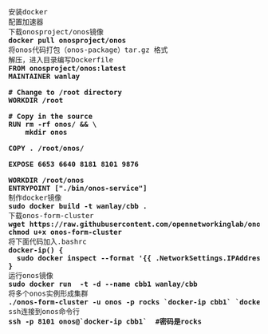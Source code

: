 
<pre>
安装docker
配置加速器
下载onosproject/onos镜像
<b>docker pull onosproject/onos</b>
将onos代码打包（onos-package）tar.gz 格式
解压，进入目录编写Dockerfile
<b>FROM onosproject/onos:latest
MAINTAINER wanlay

# Change to /root directory
WORKDIR /root

# Copy in the source
RUN rm -rf onos/ && \ 
    mkdir onos

COPY . /root/onos/

EXPOSE 6653 6640 8181 8101 9876

WORKDIR /root/onos
ENTRYPOINT ["./bin/onos-service"]</b>
制作docker镜像
<b>sudo docker build -t wanlay/cbb .</b>
下载onos-form-cluster
<b>wget https://raw.githubusercontent.com/opennetworkinglab/onos/master/tools/package/bin/onos-form-cluster 
chmod u+x onos-form-cluster</b>
将下面代码加入.bashrc
<b>docker-ip() {
  sudo docker inspect --format '{{ .NetworkSettings.IPAddress }}' "$@"
}</b>
运行onos镜像
<b>sudo docker run  -t -d --name cbb1 wanlay/cbb</b>
将多个onos实例形成集群
<b>./onos-form-cluster -u onos -p rocks `docker-ip cbb1` `docker-ip cbb2` `docker-ip cbb3`</b>
ssh连接到onos命令行
<b>ssh -p 8101 onos@`docker-ip cbb1`  #密码是rocks</b>
</pre>